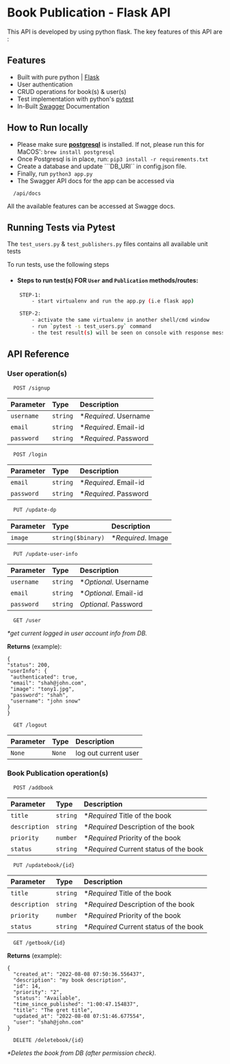 
# Book Publication - Flask API
This API is developed by using python flask. The key features of this API are :



## Features

- Built with pure python | [Flask](https://flask.palletsprojects.com/en/2.2.x/)
- User authentication
- CRUD operations for book(s) & user(s)
- Test implementation  with python's [pytest](https://docs.pytest.org/en/7.1.x/)
- In-Built [Swagger](https://flask-restplus.readthedocs.io/en/0.9.0/swagger.html) Documentation


## How to Run locally

- Please make sure [**postgresql**](https://www.postgresql.org/download/windows/) is installed. If not, please run this for MaCOS': 
```brew install postgresql```
- Once Postgresql is in place, run: ```pip3 install -r requirements.txt```
- Create a database and update ```DB_URI`` in config.json file.
- Finally, run ```python3 app.py```
- The Swagger API docs for the app can be accessed via
```http
  /api/docs
```
All the available features can be accessed at Swagge docs.


## Running Tests via Pytest
The `test_users.py` & `test_publishers.py` files contains all available unit tests

To run tests, use the following steps

- #### Steps to run test(s) FOR `User` and `Publication` methods/routes:

```bash
    STEP-1:
        - start virtualenv and run the app.py (i.e flask app)

    STEP-2:
        - activate the same virtualenv in another shell/cmd window
        - run `pytest -s test_users.py` command
        - the test result(s) will be seen on console with response message(s)
```


## API Reference

### User operation(s)

```https
  POST /signup
```

| Parameter | Type     | Description                |
| :-------- | :------- | :------------------------- |
| `username` | `string` | **Required*. Username |
| `email` | `string` | **Required*. Email-id |
| `password` | `string` | **Required*. Password |

```https
  POST /login
```

| Parameter | Type     | Description                |
| :-------- | :------- | :------------------------- |
| `email` | `string` | **Required*. Email-id |
| `password` | `string` | **Required*. Password |

```https
  PUT /update-dp
```

| Parameter | Type     | Description                |
| :-------- | :------- | :------------------------- |
| `image` | `string($binary)` | **Required*. Image |


```https
  PUT /update-user-info
```

| Parameter | Type     | Description                |
| :-------- | :------- | :------------------------- |
| `username` | `string` | **Optional*. Username |
| `email` | `string` | **Optional*. Email-id |
| `password` | `string` | *Optional*. Password |

```http
  GET /user
```

  _*get current logged in user account info from DB._

   **Returns** (example):
   ```http
   {
  "status": 200,
  "userInfo": {
    "authenticated": true,
    "email": "shah@john.com",
    "image": "tony1.jpg",
    "password": "shah",
    "username": "john snow"
  }
}
   
   ```

```http
  GET /logout
```

| Parameter | Type     | Description                       |
| :-------- | :------- | :-------------------------------- |
| `None`      | `None` | log out current user


### Book Publication operation(s)

```http
  POST /addbook
```

| Parameter | Type     | Description                       |
| :-------- | :------- | :-------------------------------- |
| `title`      | `string` | **Required* Title of the book |
| `description`      | `string` | **Required* Description of the book |
| `priority`      | `number` | **Required* Priority of the book |
| `status`      | `string` | **Required* Current status of the book |

```http
  PUT /updatebook/{id}
```

| Parameter | Type     | Description                       |
| :-------- | :------- | :-------------------------------- |
| `title`      | `string` | **Required* Title of the book |
| `description`      | `string` | **Required* Description of the book |
| `priority`      | `number` | **Required* Priority of the book |
| `status`      | `string` | **Required* Current status of the book |

```http
  GET /getbook/{id}
```
**Returns** (example):
```http
{
  "created_at": "2022-08-08 07:50:36.556437",
  "description": "my book description",
  "id": 14,
  "priority": "2",
  "status": "Available",
  "time_since_published": "1:00:47.154837",
  "title": "The gret title",
  "updated_at": "2022-08-08 07:51:46.677554",
  "user": "shah@john.com"
}
```
```http
  DELETE /deletebook/{id}
```

 _*Deletes the book from DB (after permission check)._
